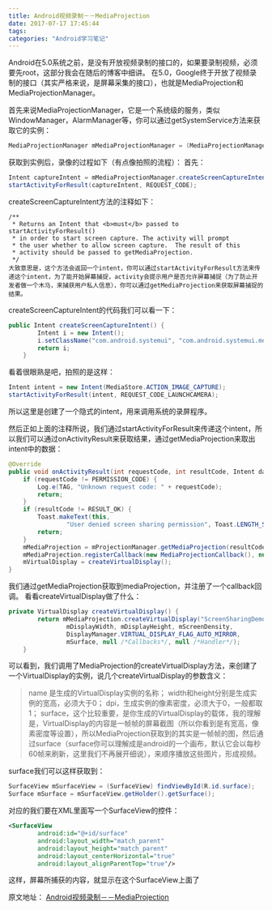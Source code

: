 ```yaml
---
title: Android视频录制－－MediaProjection
date: 2017-07-17 17:45:44
tags:
categories: "Android学习笔记"
---
```


Android在5.0系统之前，是没有开放视频录制的接口的，如果要录制视频，必须要先root，这部分我会在随后的博客中细讲。
在5.0，Google终于开放了视频录制的接口（其实严格来说，是屏幕采集的接口），也就是MediaProjection和MediaProjectionManager。

首先来说MediaProjectionManager，它是一个系统级的服务，类似WindowManager，AlarmManager等，你可以通过getSystemService方法来获取它的实例：

```Java
MediaProjectionManager mMediaProjectionManager = (MediaProjectionManager) getSystemService(MEDIA_PROJECTION_SERVICE);
```

获取到实例后，录像的过程如下（有点像拍照的流程）：
首先：

```Java
Intent captureIntent = mMediaProjectionManager.createScreenCaptureIntent();
startActivityForResult(captureIntent, REQUEST_CODE);
```

<!--more-->

createScreenCaptureIntent方法的注释如下：

```
/**
 * Returns an Intent that <b>must</b> passed to startActivityForResult()
 * in order to start screen capture. The activity will prompt
 * the user whether to allow screen capture.  The result of this
 * activity should be passed to getMediaProjection.
 */
大致意思是，这个方法会返回一个intent，你可以通过startActivityForResult方法来传递这个intent，为了能开始屏幕捕捉，activity会提示用户是否允许屏幕捕捉（为了防止开发者做一个木马，来捕获用户私人信息），你可以通过getMediaProjection来获取屏幕捕捉的结果。
```

createScreenCaptureIntent的代码我们可以看一下：

```Java
public Intent createScreenCaptureIntent() {
        Intent i = new Intent();
        i.setClassName("com.android.systemui", "com.android.systemui.media.MediaProjectionPermissionActivity");
        return i;
    }
```

看着很眼熟是吧，拍照的是这样：


```java
Intent intent = new Intent(MediaStore.ACTION_IMAGE_CAPTURE);
startActivityForResult(intent, REQUEST_CODE_LAUNCHCAMERA);
```

所以这里是创建了一个隐式的intent，用来调用系统的录屏程序。

然后正如上面的注释所说，我们通过startActivityForResult来传递这个intent，所以我们可以通过onActivityResult来获取结果，通过getMediaProjection来取出intent中的数据：

```Java
@Override
public void onActivityResult(int requestCode, int resultCode, Intent data) {
    if (requestCode != PERMISSION_CODE) {
        Log.e(TAG, "Unknown request code: " + requestCode);
        return;
    }
    if (resultCode != RESULT_OK) {
        Toast.makeText(this,
                "User denied screen sharing permission", Toast.LENGTH_SHORT).show();
        return;
    }
    mMediaProjection = mProjectionManager.getMediaProjection(resultCode, data);
    mMediaProjection.registerCallback(new MediaProjectionCallback(), null);
    mVirtualDisplay = createVirtualDisplay();
}
```

我们通过getMediaProjection获取到mediaProjection，并注册了一个callback回调。
看看createVirtualDisplay做了什么：

```java
private VirtualDisplay createVirtualDisplay() {
        return mMediaProjection.createVirtualDisplay("ScreenSharingDemo",
                mDisplayWidth, mDisplayHeight, mScreenDensity,
                DisplayManager.VIRTUAL_DISPLAY_FLAG_AUTO_MIRROR,
                mSurface, null /*Callbacks*/, null /*Handler*/);
    }
```

可以看到，我们调用了MediaProjection的createVirtualDisplay方法，来创建了一个VirtualDisplay的实例，说几个createVirtualDisplay的参数含义：

>name 是生成的VirtualDisplay实例的名称；
width和height分别是生成实例的宽高，必须大于0；
dpi，生成实例的像素密度，必须大于0，一般都取1；
surface，这个比较重要，是你生成的VirtualDisplay的载体，我的理解是，VirtualDisplay的内容是一帧帧的屏幕截图（所以你看到是有宽高，像素密度等设置），所以MediaProjection获取到的其实是一帧帧的图，然后通过surface（surface你可以理解成是android的一个画布，默认它会以每秒60帧来刷新，这里我们不再展开细说），来顺序播放这些图片，形成视频。

surface我们可以这样获取到：

```java
SurfaceView mSurfaceView = (SurfaceView) findViewById(R.id.surface);
Surface mSurface = mSurfaceView.getHolder().getSurface();
```

对应的我们要在XML里面写一个SurfaceView的控件：

```xml
<SurfaceView
        android:id="@+id/surface"
        android:layout_width="match_parent"
        android:layout_height="match_parent"
        android:layout_centerHorizontal="true"
        android:layout_alignParentTop="true"/>

```

这样，屏幕所捕获的内容，就显示在这个SurfaceView上面了

原文地址： [Android视频录制－－MediaProjection](http://blog.csdn.net/l00149133/article/details/48346107)
